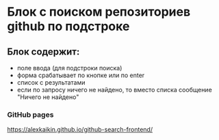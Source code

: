 <h1>Блок с поиском репозиториев github по подстроке</h1>

<h2>Блок содержит:</h2>
<ul>
<li>поле ввода (для подстроки поиска)</li>
<li>форма срабатывает по кнопке или по enter</li>
<li>список с результатами</li>
<li>если по запросу ничего не найдено, то вместо списка сообщение "Ничего не найдено"</li>
</ul>


<h3>GitHub pages</h3>
<a href="https://alexkaikin.github.io/github-search-frontend/">https://alexkaikin.github.io/github-search-frontend/</a>